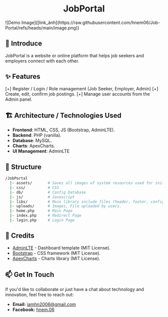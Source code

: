 <h1 align="center">JobPortal</h1>
![Demo Image]([link_ảnh](https://raw.githubusercontent.com/hnem06/Job-Portal/refs/heads/main/image.png))

## 📖 Introduce
JobPortal is a website or online platform that helps job seekers and employers connect with each other.

## ✨ Features
[+] Register / Login / Role management (Job Seeker, Employer, Admin)
[+] Create, edit, confirm job postings.
[+] Manage user accounts from the Admin panel.

## 🏗️ Architecture / Technologies Used
- **Frontend**: HTML, CSS, JS (Bootstrap, AdminLTE).
- **Backend**: PHP (vanilla).
- **Database**: MySQL.
- **Charts**: ApexCharts.
- **UI Management**: AdminLTE

## 📂 Structure
```bash
/JobPortal
  |- assets/       # Saves all images of system resources used for initialization
  |- css/          # CSS
  |- db/           # Config Database
  |- js/           # Javascript
  |- libs/         # Main library include files (header, footer, config, UI)...
  |- uploads/      # Images, File uploaded by users.
  |- home.php      # Main Page
  |- index.php     # Redirect Page
  |- login.php     # Login Page
```

## 📌 Credits
- [AdminLTE](https://adminlte.io/) - Dashboard template (MIT License).  
- [Bootstrap](https://getbootstrap.com/) - CSS framework (MIT License).  
- [ApexCharts](https://apexcharts.com/) - Charts library (MIT License).  

## 📫 Get In Touch
If you'd like to collaborate or just have a chat about technology and innovation, feel free to reach out:
- **Email:** [iamhn2006@gmail.com](mailto:iamhn2006@gmail.com)
- **Facebook:** [hnem.06](https://facebook.com/hnem.06)
